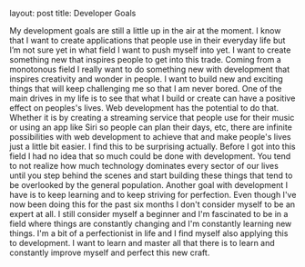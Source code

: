 layout: post
title: Developer Goals

My development goals are still a little up in the air at the moment. I know that I want to create applications that people use in their everyday life but I’m not sure yet in what field I want to push myself into yet. I want to create something new that inspires people to get into this trade. Coming from a monotonous field I really want to do something new with development that inspires creativity and wonder in people. I want to build new and exciting things that will keep challenging me so that I am never bored.
One of the main drives in my life is to see that what I build or create can have a positive effect on peoples's lives. Web development has the potential to do that. Whether it is by creating a streaming service that people use for their music or using an app like Siri so people can plan their days, etc, there are infinite possibilities with web development to achieve that and make people's lives just a little bit easier.
I find this to be surprising actually. Before I got into this field I had no idea that so much could be done with development. You tend to not realize how much technology dominates every sector of our lives until you step behind the scenes and start building these things that tend to be overlooked by the general population.
Another goal with development I have is to keep learning and to keep striving for perfection. Even though I've now been doing this for the past six months I don't consider myself to be an expert at all. I still consider myself a beginner and I'm fascinated to be in a field where things are constantly changing and I'm constantly learning new things. I'm a bit of a perfectionist in life and I find myself also applying this to development. I want to learn and master all that there is to learn and constantly improve myself and perfect this new craft.
